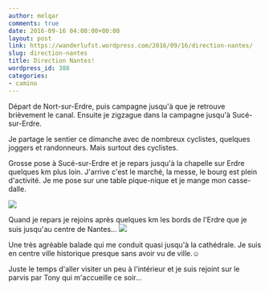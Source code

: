 ```yaml
---
author: melqar
comments: true
date: 2016-09-16 04:00:00+00:00
layout: post
link: https://wanderlufst.wordpress.com/2016/09/16/direction-nantes/
slug: direction-nantes
title: Direction Nantes!
wordpress_id: 388
categories:
- camino
---
```


Départ de Nort-sur-Erdre, puis campagne jusqu'à que je retrouve brièvement le canal. Ensuite je zigzague dans la campagne jusqu'à Sucé-sur-Erdre. 

Je partage le sentier ce dimanche avec de nombreux cyclistes, quelques joggers et randonneurs. Mais surtout des cyclistes.

Grosse pose à Sucé-sur-Erdre et je repars jusqu'à la chapelle sur Erdre quelques km plus loin. J'arrive c'est le marché, la messe, le bourg est plein d'activité. Je me pose sur une table pique-nique et je mange mon casse-dalle. 

[![](http://wanderlufst.files.wordpress.com/2016/09/wp-image-746551830jpg.jpg)](http://wanderlufst.files.wordpress.com/2016/09/wp-image-746551830jpg.jpg)

Quand je repars je rejoins après quelques km les bords de l'Erdre que je suis jusqu'au centre de Nantes...
[![](http://wanderlufst.files.wordpress.com/2016/09/wp-image-238406920jpg.jpg)](http://wanderlufst.files.wordpress.com/2016/09/wp-image-238406920jpg.jpg)

Une très agréable balade qui me conduit quasi jusqu'à la cathédrale. Je suis en centre ville historique presque sans avoir vu de ville.☺

Juste le temps d'aller visiter un peu à l'intérieur et je suis rejoint sur le parvis par Tony qui m'accueille ce soir...
